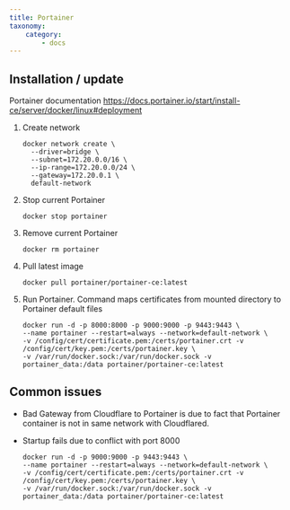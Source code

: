 ```yaml
---
title: Portainer
taxonomy:
    category:
        - docs
---
```


## Installation / update
Portainer documentation https://docs.portainer.io/start/install-ce/server/docker/linux#deployment

1. Create network

       docker network create \
         --driver=bridge \
         --subnet=172.20.0.0/16 \
         --ip-range=172.20.0.0/24 \
         --gateway=172.20.0.1 \
         default-network

2. Stop current Portainer

       docker stop portainer

3. Remove current Portainer 

       docker rm portainer

4. Pull latest image

       docker pull portainer/portainer-ce:latest

5. Run Portainer. Command maps certificates from mounted directory to Portainer default files

       docker run -d -p 8000:8000 -p 9000:9000 -p 9443:9443 \
       --name portainer --restart=always --network=default-network \
       -v /config/cert/certificate.pem:/certs/portainer.crt -v /config/cert/key.pem:/certs/portainer.key \
       -v /var/run/docker.sock:/var/run/docker.sock -v portainer_data:/data portainer/portainer-ce:latest

## Common issues

* Bad Gateway from Cloudflare to Portainer is due to fact that Portainer container is not in same network with Cloudflared.

* Startup fails due to conflict with port 8000

      docker run -d -p 9000:9000 -p 9443:9443 \
      --name portainer --restart=always --network=default-network \
      -v /config/cert/certificate.pem:/certs/portainer.crt -v /config/cert/key.pem:/certs/portainer.key \
      -v /var/run/docker.sock:/var/run/docker.sock -v portainer_data:/data portainer/portainer-ce:latest